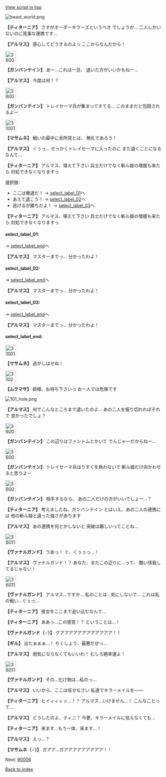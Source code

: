 [View script in lisp](../scripts/100702013.txt)

![beast_world.png](../images/backgrounds/beast_world.png)

**【ティターニア】**
さすがオーダーキラーズというべき
でしょうか…
二人しかいないのに見事な連携です…

**【アルマス】**
感心してどうするのよっ
ここからなんだから！

<img src="../images/units/3600211.png" alt="3600211.png" height="34"/>

**【ガンバンテイン】**
あー…これは一旦、
退いた方がいいかもねー…

**【アルマス】**
今度は何！？

<img src="../images/units/3600211.png" alt="3600211.png" height="34"/>

**【ガンバンテイン】**
トレイセーマ兵が集まってきてる…
このままだと包囲されるよー

<img src="../images/units/3100111.png" alt="3100111.png" height="34"/>

**【マサムネ】**
戦いの最中に余所見とは、
無礼であろう！

**【アルマス】**
くぅっ…
せっかくトレイセーマに入ったのに
また退くことになるなんて…

**【ティターニア】**
アルマス、堪えて下さい
兵士だけでなく斬ル姫の増援も来たら
対処できなくなりますっ

選択肢:
- ここは撤退だ！ → [select_label_01](#select_label_01)へ
- あえて退こう！ → [select_label_02](#select_label_02)へ
- 逃げるが勝ちだよ！ → [select_label_03](#select_label_03)へ


**【ティターニア】**
アルマス、堪えて下さい
兵士だけでなく斬ル姫の増援も来たら
対処できなくなりますっ

#### select_label_01:
 → [select_label_end](#select_label_end)へ

**【アルマス】**
マスターまでっ…
分かったわよ！

#### select_label_02:
 → [select_label_end](#select_label_end)へ

**【アルマス】**
マスターまでっ…
分かったわよ！

#### select_label_03:
 → [select_label_end](#select_label_end)へ

**【アルマス】**
マスターまでっ…
分かったわよ！

#### select_label_end:

<img src="../images/units/3100111.png" alt="3100111.png" height="34"/>

**【マサムネ】**
逃がしはせぬ！

<img src="../images/units/3102511.png" alt="3102511.png" height="34"/>

**【ムラマサ】**
姉様、お待ち下さいっ
お一人では危険です

![101_hole.png](../images/backgrounds/101_hole.png)

**【アルマス】**
何でこんなところまで退いたのよ…
あの二人を振り切れればそれで
良かったでしょ？

<img src="../images/units/3600211.png" alt="3600211.png" height="34"/>

**【ガンバンテイン】**
この辺りはファントムとかいて
でんじゃーだからねー…

<img src="../images/units/3600211.png" alt="3600211.png" height="34"/>

**【ガンバンテイン】**
トレイセーマ兵はりすくを負わないで
斬ル姫だけ向かわせると思うよー

<img src="../images/units/3600211.png" alt="3600211.png" height="34"/>

**【ガンバンテイン】**
相手するなら、
あの二人だけの方がいいでしょー…？

**【ティターニア】**
考えましたね、ガンバンテイン
とはいえ、あの二人の連携には
他の斬ル姫と違った強さがあります

**【アルマス】**
あの連携を何とかしないと
突破は難しいってことね…

<img src="../images/units/3601111.png" alt="3601111.png" height="34"/>

**【ヴァナルガンド】**
うあっ！
ぐ、くぅぅっ…！

**【アルマス】**
ヴァナルガンド！？
あなた、まだこの辺りに…って、
酷い怪我してるじゃない！

<img src="../images/units/3601111.png" alt="3601111.png" height="34"/>

**【ヴァナルガンド】**
アルマス…ですか…
私のことは…気にしないで…
これは私の戦い…ぐぅっ…

**【ティターニア】**
彼女をここまで追い込むなんて…

**【ティターニア】**
ああっ…この感覚！？
ということは…！

**【ヴァナルガンド（♂）】**
グアアアアアアアアアアアア！！

**【ギル】**
出たぁぁぁ…！
ちくしょう、最悪だぜっ…

**【アルマス】**
弱気にならなくてもいいわ！
むしろ絶幸運よ！

<img src="../images/units/3601111.png" alt="3601111.png" height="34"/>

**【ヴァナルガンド】**
その…化け物は…私のっ…

**【アルマス】**
いいから、ここは任せなさい
私達でキラーメイルを――

**【ティターニア】**
ヒイィィィッ…！？
アルマス…いけません…！
こんなことって…

**【アルマス】**
どうしたのよ、ティニ？
今更、キラーメイルに怯えなくても…

**【ティターニア】**
来ます…もう一体、来ます…！

**【アルマス】**
えっ…？

**【マサムネ（♂）】**
ガアア…ガアアアアアアアアア！！

Next: [90006](90006.md)

[Back to index](index.md)
